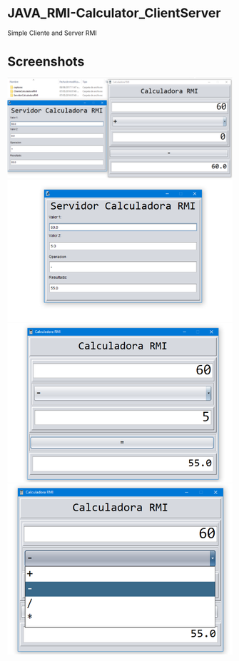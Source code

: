 # JAVA_RMI-Calculator_ClientServer
Simple Cliente and Server RMI

# Screenshots
![Alt text](/capturas/cap1.png)
![Alt text](/capturas/cap2.png)
![Alt text](/capturas/cap3.png)
![Alt text](/capturas/cap4.png)